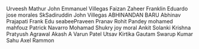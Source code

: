 Urveesh Mathur
John Emmanuel Villegas
Faizan Zaheer
Franklin Eduardo
jose morales
SkSadiruddin
John  Villegas
ABHINANDAN BARU
Abhinav Prajapati
Frank Edu
seabeePraveen
Pranav
Rohit Pandey
mohamed mahfouz
Patrick Navarro
Mohamad Shukry
joy moral
Ankit Solanki
Krishna
Pratyush Agrawal
Akash A
Varun Patel 
Utsav
Kirtika Gautam
Swarup Kumar Sahu
Axel Rammon 